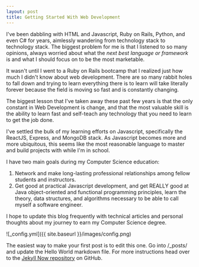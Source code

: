 ```yaml
---
layout: post
title: Getting Started With Web Development
---
```


I've been dabbling with HTML and Javascript, Ruby on Rails, Python, and even C# for years, aimlessly wandering from technology stack to technology stack. The biggest problem for me is that I listened to so many opinions, always worried about what the *next best language or framework* is and what I should focus on to be the most marketable.

It wasn't until I went to a Ruby on Rails bootcamp that I realized just how much I didn't know about web development. There are so many rabbit holes to fall down and trying to learn everything there is to learn will take literally forever because the field is moving so fast and is constantly changing.

The biggest lesson that I've taken away these past few years is that the only constant in Web Development is change, and that the most valuable skill is the ability to learn fast and self-teach any technology that you need to learn to get the job done.

I've settled the bulk of my learning efforts on Javascript, specifically  the ReactJS, Express, and MongoDB stack. As Javascript becomes more and more ubiquitous, this seems like the most reasonable language to master and build projects with while I'm in school. 

I have two main goals during my Computer Science education:
1) Network and make long-lasting professional relationships among fellow students and instructors.
2) Get good at practical Javascript development, and get REALLY good at Java object-oriented and functional programming principles, learn the theory, data structures, and algorithms necessary to be able to call myself a software engineer.

I hope to update this blog frequently with technical articles and personal thoughts about my journey to earn my Computer Science degree.

![_config.yml]({{ site.baseurl }}/images/config.png)

The easiest way to make your first post is to edit this one. Go into /_posts/ and update the Hello World markdown file. For more instructions head over to the [Jekyll Now repository](https://github.com/barryclark/jekyll-now) on GitHub.
